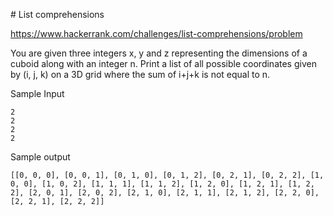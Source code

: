 # List comprehensions

https://www.hackerrank.com/challenges/list-comprehensions/problem

You are given three integers x, y and z representing the dimensions of a cuboid along with an integer n. Print a list
of all possible coordinates given by (i, j, k)  on a 3D grid where the sum of i+j+k is not equal to n.

Sample Input
```
2
2
2
2
```

Sample output
```
[[0, 0, 0], [0, 0, 1], [0, 1, 0], [0, 1, 2], [0, 2, 1], [0, 2, 2], [1, 0, 0], [1, 0, 2], [1, 1, 1], [1, 1, 2], [1, 2, 0], [1, 2, 1], [1, 2, 2], [2, 0, 1], [2, 0, 2], [2, 1, 0], [2, 1, 1], [2, 1, 2], [2, 2, 0], [2, 2, 1], [2, 2, 2]]
```